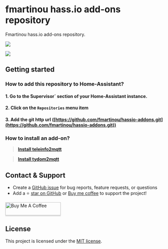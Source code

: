 # fmartinou hass.io add-ons repository

Fmartinou hass.io add-ons repository.

![](https://github.com/fmartinou/tydom2mqtt/raw/master/docs/tydom2mqtt_logo_250.png)

![](https://github.com/fmartinou/teleinfo-mqtt/raw/master/docs/teleinfo-mqtt-logo-250.png)

## Getting started

### How to add this repository to Home-Assistant?

#### 1. Go to the ̀Supervisor` section of your Home-Assistant instance.

#### 2. Click on the `Repositories` menu item

#### 3. Add the git http url ([https://github.com/fmartinou/hassio-addons.git](https://github.com/fmartinou/hassio-addons.git))

### How to install an add-on?

> [**Install teleinfo2mqtt**](teleinfo2mqtt/README.md)

> [**Install tydom2mqtt**](tydom2mqtt/README.md)

## Contact & Support
- Create a [GitHub issue](https://github.com/fmartinou/hassio-addons/issues) for bug reports, feature requests, or questions
- Add a ⭐️ [star on GitHub](https://github.com/fmartinou/hassio-addons) or [Buy me coffee](https://www.buymeacoffee.com/61rUNMm)&nbsp;to support the project!

<a href="https://www.buymeacoffee.com/61rUNMm" target="_blank"><img src="https://www.buymeacoffee.com/assets/img/custom_images/orange_img.png" alt="Buy Me A Coffee" style="height: 41px !important;width: 174px !important;box-shadow: 0px 3px 2px 0px rgba(190, 190, 190, 0.5) !important;-webkit-box-shadow: 0px 3px 2px 0px rgba(190, 190, 190, 0.5) !important;" ></a>

## License
This project is licensed under the [MIT license](https://github.com/fmartinou/hassio-addons/blob/master/LICENSE).
